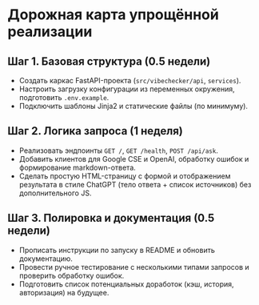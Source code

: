 # Дорожная карта упрощённой реализации

## Шаг 1. Базовая структура (0.5 недели)
- Создать каркас FastAPI-проекта (`src/vibechecker/api`, `services`).
- Настроить загрузку конфигурации из переменных окружения, подготовить `.env.example`.
- Подключить шаблоны Jinja2 и статические файлы (по минимуму).

## Шаг 2. Логика запроса (1 неделя)
- Реализовать эндпоинты `GET /`, `GET /health`, `POST /api/ask`.
- Добавить клиентов для Google CSE и OpenAI, обработку ошибок и формирование markdown-ответа.
- Сделать простую HTML-страницу с формой и отображением результата в стиле ChatGPT (тело ответа + список источников) без дополнительного JS.

## Шаг 3. Полировка и документация (0.5 недели)
- Прописать инструкции по запуску в README и обновить документацию.
- Провести ручное тестирование с несколькими типами запросов и проверить обработку ошибок.
- Подготовить список потенциальных доработок (кэш, история, авторизация) на будущее.
